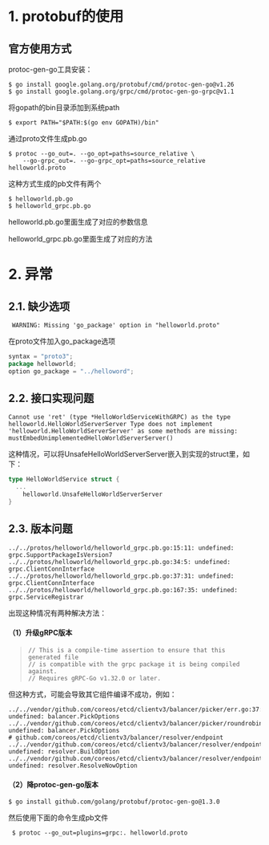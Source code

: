 # 1. protobuf的使用

## 官方使用方式

protoc-gen-go工具安装：

```shell
$ go install google.golang.org/protobuf/cmd/protoc-gen-go@v1.26
$ go install google.golang.org/grpc/cmd/protoc-gen-go-grpc@v1.1
```

将gopath的bin目录添加到系统path

```shell
$ export PATH="$PATH:$(go env GOPATH)/bin"
```

通过proto文件生成pb.go

```shell
$ protoc --go_out=. --go_opt=paths=source_relative \
    --go-grpc_out=. --go-grpc_opt=paths=source_relative helloworld.proto
```

这种方式生成的pb文件有两个

```shell
$ helloworld.pb.go
$ helloworld_grpc.pb.go
```

helloworld.pb.go里面生成了对应的参数信息

helloworld_grpc.pb.go里面生成了对应的方法

# 2. 异常

## 2.1. 缺少选项

```shell
 WARNING: Missing 'go_package' option in "helloworld.proto"
```

在proto文件加入go_package选项

```go
syntax = "proto3"; 
package helloworld;
option go_package = "../helloword";
```



## 2.2. 接口实现问题

```
Cannot use 'ret' (type *HelloWorldServiceWithGRPC) as the type helloworld.HelloWorldServerServer Type does not implement 'helloworld.HelloWorldServerServer' as some methods are missing: mustEmbedUnimplementedHelloWorldServerServer()
```

这种情况，可以将UnsafeHelloWorldServerServer嵌入到实现的struct里，如下：

```go
type HelloWorldService struct {
  ...
	helloworld.UnsafeHelloWorldServerServer
}
```



## 2.3. 版本问题

```shell
../../protos/helloworld/helloworld_grpc.pb.go:15:11: undefined: grpc.SupportPackageIsVersion7
../../protos/helloworld/helloworld_grpc.pb.go:34:5: undefined: grpc.ClientConnInterface
../../protos/helloworld/helloworld_grpc.pb.go:37:31: undefined: grpc.ClientConnInterface
../../protos/helloworld/helloworld_grpc.pb.go:167:35: undefined: grpc.ServiceRegistrar
```

出现这种情况有两种解决方法：

#### （1）升级gRPC版本

> ```
> // This is a compile-time assertion to ensure that this generated file
> // is compatible with the grpc package it is being compiled against.
> // Requires gRPC-Go v1.32.0 or later.
> ```

但这种方式，可能会导致其它组件编译不成功，例如：

```shell
../../vendor/github.com/coreos/etcd/clientv3/balancer/picker/err.go:37:44: undefined: balancer.PickOptions
../../vendor/github.com/coreos/etcd/clientv3/balancer/picker/roundrobin_balanced.go:55:54: undefined: balancer.PickOptions
# github.com/coreos/etcd/clientv3/balancer/resolver/endpoint
../../vendor/github.com/coreos/etcd/clientv3/balancer/resolver/endpoint/endpoint.go:114:78: undefined: resolver.BuildOption
../../vendor/github.com/coreos/etcd/clientv3/balancer/resolver/endpoint/endpoint.go:182:31: undefined: resolver.ResolveNowOption
```

#### （2）降protoc-gen-go版本

```shell
$ go install github.com/golang/protobuf/protoc-gen-go@1.3.0 
```

 然后使用下面的命令生成pb文件

```shell
 $ protoc --go_out=plugins=grpc:. helloworld.proto 
```

